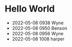 # Hello World
* 2022-05-08 0938 Wyne
* 2022-05-08 0950 Benson
* 2022-05-08 0956 Wyne
* 2022-05-08 1008 harper
